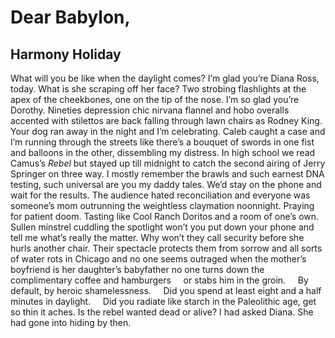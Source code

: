 # Dear Babylon,
## Harmony Holiday
What will you be like when the daylight comes? I’m glad you’re Diana Ross,
today. What is she scraping off her face? Two strobing flashlights at the apex
of the cheekbones, one on the tip of the nose. I’m so glad you’re Dorothy.
Nineties depression chic nirvana flannel and hobo overalls accented with
stilettos are back falling through lawn chairs as Rodney King. Your dog ran
away in the night and I’m celebrating. Caleb caught a case and I’m running
through the streets like there’s a bouquet of swords in one fist and balloons
in the other, dissembling my distress. In high school we read Camus’s _Rebel_
but stayed up till midnight to catch the second airing of Jerry Springer on
three way. I mostly remember the brawls and such earnest DNA testing, such
universal are you my daddy tales. We’d stay on the phone and wait for the
results. The audience hated reconciliation and everyone was someone’s mom
outrunning the weightless claymation noonnight. Praying for patient doom.
Tasting like Cool Ranch Doritos and a room of one’s own. Sullen minstrel
cuddling the spotlight won’t you put down your phone and tell me what’s really
the matter. Why won’t they call security before she hurls another chair. Their
spectacle protects them from sorrow and all sorts of water rots in Chicago and
no one seems outraged when the mother’s boyfriend is her daughter’s babyfather
no one turns down the complimentary coffee and hamburgers     or stabs him in
the groin.     By default, by heroic shamelessness.     Did you spend at least
eight and a half minutes in daylight.     Did you radiate like starch in the
Paleolithic age, get so thin it aches. Is the rebel wanted dead or alive? I
had asked Diana. She had gone into hiding by then.